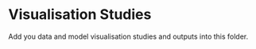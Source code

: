 # Visualisation Studies

Add you data and model visualisation studies and outputs into this folder.
